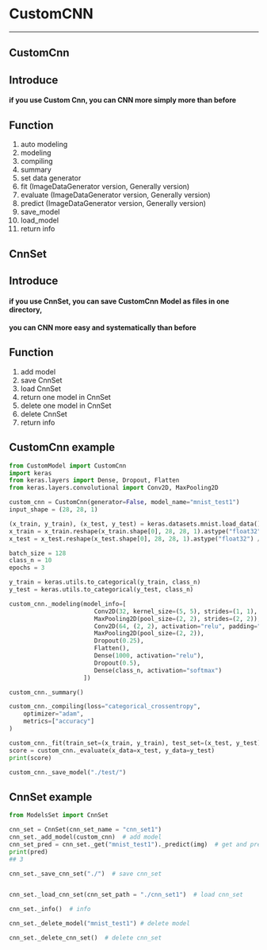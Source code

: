 # CustomCNN
------------------
CustomCnn
-----------
Introduce
--------
#### if you use Custom Cnn, you can CNN more simply more than before  
Function
--------
1. auto modeling
2. modeling
3. compiling
4. summary
5. set data generator
6. fit (ImageDataGenerator version, Generally version)
7. evaluate (ImageDataGenerator version, Generally version)
8. predict (ImageDataGenerator version, Generally version)
9. save_model
10. load_model
11. return info

CnnSet
-------
Introduce
----------
#### if you use CnnSet, you can save CustomCnn Model as files in one directory,  
#### you can CNN more easy and systematically than before  

Function
----------------
1. add model
2. save CnnSet
3. load CnnSet
4. return one model in CnnSet
5. delete one model in CnnSet
6. delete CnnSet
7. return info

CustomCnn example
------------
``` python
from CustomModel import CustomCnn
import keras
from keras.layers import Dense, Dropout, Flatten
from keras.layers.convolutional import Conv2D, MaxPooling2D

custom_cnn = CustomCnn(generator=False, model_name="mnist_test1")
input_shape = (28, 28, 1)

(x_train, y_train), (x_test, y_test) = keras.datasets.mnist.load_data()
x_train = x_train.reshape(x_train.shape[0], 28, 28, 1).astype("float32") / 255.
x_test = x_test.reshape(x_test.shape[0], 28, 28, 1).astype("float32") / 255.

batch_size = 128
class_n = 10
epochs = 3

y_train = keras.utils.to_categorical(y_train, class_n)
y_test = keras.utils.to_categorical(y_test, class_n)

custom_cnn._modeling(model_info=[
                        Conv2D(32, kernel_size=(5, 5), strides=(1, 1), padding="same", activation="relu", input_shape=input_shape),
                        MaxPooling2D(pool_size=(2, 2), strides=(2, 2)),
                        Conv2D(64, (2, 2), activation="relu", padding="same"),
                        MaxPooling2D(pool_size=(2, 2)),
                        Dropout(0.25),
                        Flatten(),
                        Dense(1000, activation="relu"),
                        Dropout(0.5),
                        Dense(class_n, activation="softmax")
                     ])

custom_cnn._summary()

custom_cnn._compiling(loss="categorical_crossentropy",
    optimizer="adam",
    metrics=["accuracy"]
)

custom_cnn._fit(train_set=(x_train, y_train), test_set=(x_test, y_test), epochs=epochs, batch_size=batch_size, verbose=0)
score = custom_cnn._evaluate(x_data=x_test, y_data=y_test)
print(score)

custom_cnn._save_model("./test/")
```

CnnSet example
-----------
``` python
from ModelsSet import CnnSet

cnn_set = CnnSet(cnn_set_name = "cnn_set1")
cnn_set._add_model(custom_cnn)  # add model
cnn_set_pred = cnn_set._get("mnist_test1")._predict(img)  # get and predict
print(pred)
## 3

cnn_set._save_cnn_set("./")  # save cnn_set


cnn_set._load_cnn_set(cnn_set_path = "./cnn_set1")  # load cnn_set

cnn_set._info()  # info

cnn_set._delete_model("mnist_test1") # delete model

cnn_set._delete_cnn_set()  # delete cnn_set
```
